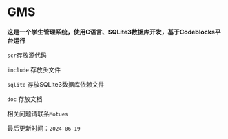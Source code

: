 # GMS
**这是一个学生管理系统，使用C语言、SQLite3数据库开发，基于Codeblocks平台运行**

```scr```存放源代码

```include``` 存放头文件

```sqlite``` 存放SQLite3数据库依赖文件

```doc``` 存放文档

相关问题请联系```Motues```

最后更新时间：```2024-06-19```